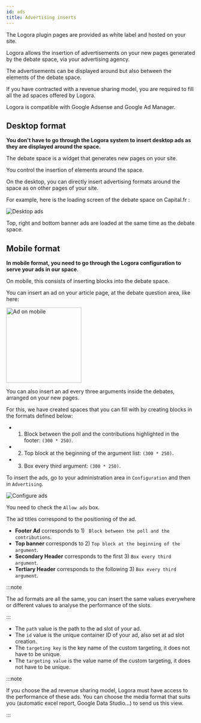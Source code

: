 ```yaml
---
id: ads
title: Advertising inserts
---
```


The Logora plugin pages are provided as white label and hosted on your site.

Logora allows the insertion of advertisements on your new pages generated by the debate space, via your advertising agency. 

The advertisements can be displayed around but also between the elements of the debate space. 

If you have contracted with a revenue sharing model, you are required to fill all the ad spaces offered by Logora.

Logora is compatible with Google Adsense and Google Ad Manager.

## Desktop format

**You don't have to go through the Logora system to insert desktop ads as they are displayed around the space.**

The debate space is a widget that generates new pages on your site. 

You control the insertion of elements around the space. 

On the desktop, you can directly insert advertising formats around the space as on other pages of your site. 

For example, here is the loading screen of the debate space on Capital.fr :

![Desktop ads](/img/desktop_ads.png)

Top, right and bottom banner ads are loaded at the same time as the debate space. 

## Mobile format

**In mobile format, you need to go through the Logora configuration to serve your ads in our space**.

On mobile, this consists of inserting blocks into the debate space. 

You can insert an ad on your article page, at the debate question area, like here: 

<img src="/img/article_ad.png" alt="Ad on mobile" width="200"/>

You can also insert an ad every three arguments inside the debates, arranged on your new pages. 

For this, we have created spaces that you can fill with by creating blocks in the formats defined below: 

- 1) Block between the poll and the contributions highlighted in the footer: `(300 * 250)`.
- 2) Top block at the beginning of the argument list: `(300 * 250)`.                        
- 3) Box every third argument: `(300 * 250)`.

To insert the ads, go to your administration area in `Configuration` and then in `Advertising`.

![Configure ads](/img/configure_ads.png)

You need to check the `Allow ads` box.

The ad titles correspond to the positioning of the ad. 

- **Footer Ad** corresponds to 1) ` Block between the poll and the contributions`.
- **Top banner** corresponds to 2) `Top block at the beginning of the argument`.
- **Secondary Header** corresponds to the first 3) `Box every third argument`.
- **Tertiary Header**  corresponds to the following 3) `Box every third argument`.

:::note 

The ad formats are all the same, you can insert the same values everywhere or different values to analyse the performance of the slots. 

:::

- The `path` value is the path to the ad slot of your ad.
- The `id` value is the unique container ID of your ad, also set at ad slot creation.
- The `targeting key` is the key name of the custom targeting, it does not have to be unique.
- The `targeting value` is the value name of the custom targeting, it does not have to be unique.

:::note 

If you choose the ad revenue sharing model, Logora must have access to the performance of these ads. 
You can choose the media format that suits you (automatic excel report, Google Data Studio...) to send us this view. 

:::
